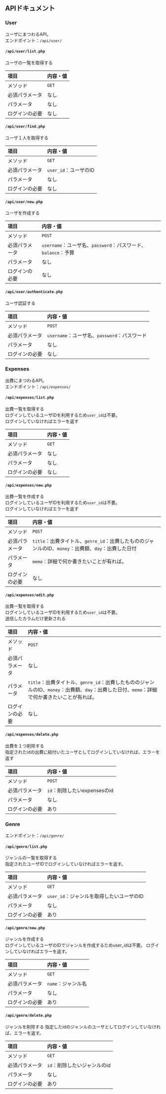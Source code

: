 ## APIドキュメント

### User
ユーザにまつわるAPI。  
エンドポイント：`/api/user/`

#### `/api/user/list.php`
ユーザの一覧を取得する

|項目|内容・値|
|:--|:--|
|メソッド|`GET`|
|必須パラメータ|なし|
|パラメータ|なし|
|ログインの必要|なし|

#### `/api/user/find.php`
ユーザ１人を取得する

|項目|内容・値|
|:--|:--|
|メソッド|`GET`|
|必須パラメータ|`user_id`：ユーザのID|
|パラメータ|なし|
|ログインの必要|なし|

#### `/api/user/new.php`
ユーザを作成する

|項目|内容・値|
|:--|:--|
|メソッド|`POST`|
|必須パラメータ|`username`：ユーザ名、`password`：パスワード、`balance`：予算|
|パラメータ|なし|
|ログインの必要|なし|

#### `/api/user/authenticate.php`
ユーザ認証する

|項目|内容・値|
|:--|:--|
|メソッド|`POST`|
|必須パラメータ|`username`：ユーザ名、`password`：パスワード|
|パラメータ|なし|
|ログインの必要|なし|

### Expenses
出費にまつわるAPI。  
エンドポイント：`/api/expenses/`

#### `/api/expenses/list.php`
出費一覧を取得する  
ログインしているユーザIDを利用するため`user_id`は不要。  
ログインしていなければエラーを返す

|項目|内容・値|
|:--|:--|
|メソッド|`GET`|
|必須パラメータ|なし|
|パラメータ|なし|
|ログインの必要|なし|

#### `/api/expenses/new.php`
出費一覧を作成する  
ログインしているユーザIDを利用するため`user_id`は不要。  
ログインしていなければエラーを返す

|項目|内容・値|
|:--|:--|
|メソッド|`POST`|
|必須パラメータ|`title`：出費タイトル、`genre_id`：出費したもののジャンルのID、`money`：出費額、`day`：出費した日付|
|パラメータ|`memo`：詳細で何か書きたいことが有れば。|
|ログインの必要|なし|

#### `/api/expenses/edit.php`
出費一覧を取得する  
ログインしているユーザIDを利用するため`user_id`は不要。  
送信したカラムだけ更新される

|項目|内容・値|
|:--|:--|
|メソッド|`POST`|
|必須パラメータ|なし|
|パラメータ|`title`：出費タイトル、`genre_id`：出費したもののジャンルのID、`money`：出費額、`day`：出費した日付、`memo`：詳細で何か書きたいことが有れば。|
|ログインの必要|なし|

#### `/api/expenses/delete.php`
出費を１つ削除する  
指定されたidの出費に紐付いたユーザとしてログインしていなければ、エラーを返す

|項目|内容・値|
|:--|:--|
|メソッド|`POST`|
|必須パラメータ|`id`：削除したいexpensesのid|
|パラメータ|なし|
|ログインの必要|あり|


### Genre
エンドポイント：`/api/genre/`

#### `/api/genre/list.php`
ジャンルの一覧を取得する  
指定されたユーザIDでログインしていなければエラーを返す。

|項目|内容・値|
|:--|:--|
|メソッド|`GET`|
|必須パラメータ|`user_id`：ジャンルを取得したいユーザのID|
|パラメータ|なし|
|ログインの必要|あり|

#### `/api/genre/new.php`
ジャンルを作成する  
ログインしているユーザのIDでジャンルを作成するためuser_idは不要。
ログインしていなければエラーを返す。

|項目|内容・値|
|:--|:--|
|メソッド|`GET`|
|必須パラメータ|`name`：ジャンル名|
|パラメータ|なし|
|ログインの必要|あり|

#### `/api/genre/delete.php`
ジャンルを削除する
指定したidのジャンルのユーザとしてログインしていなければ、エラーを返す。

|項目|内容・値|
|:--|:--|
|メソッド|`GET`|
|必須パラメータ|`id`：削除したいジャンルのid|
|パラメータ|なし|
|ログインの必要|あり|

